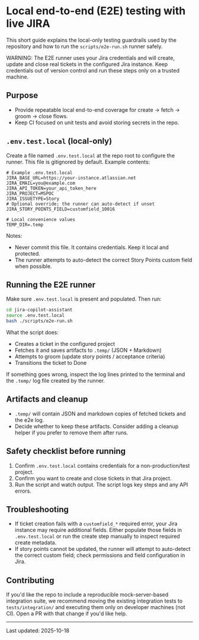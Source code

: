 # Local end-to-end (E2E) testing with live JIRA

This short guide explains the local-only testing guardrails used by the repository and how to run the `scripts/e2e-run.sh` runner safely.

WARNING: The E2E runner uses your Jira credentials and will create, update and close real tickets in the configured Jira instance. Keep credentials out of version control and run these steps only on a trusted machine.

## Purpose

- Provide repeatable local end-to-end coverage for create → fetch → groom → close flows.
- Keep CI focused on unit tests and avoid storing secrets in the repo.

## `.env.test.local` (local-only)

Create a file named `.env.test.local` at the repo root to configure the runner. This file is gitignored by default. Example contents:

```
# Example .env.test.local
JIRA_BASE_URL=https://your-instance.atlassian.net
JIRA_EMAIL=you@example.com
JIRA_API_TOKEN=your_api_token_here
JIRA_PROJECT=MSPOC
JIRA_ISSUETYPE=Story
# Optional override; the runner can auto-detect if unset
JIRA_STORY_POINTS_FIELD=customfield_10016

# Local convenience values
TEMP_DIR=.temp
```

Notes:
- Never commit this file. It contains credentials. Keep it local and protected.
- The runner attempts to auto-detect the correct Story Points custom field when possible.

## Running the E2E runner

Make sure `.env.test.local` is present and populated. Then run:

```bash
cd jira-copilot-assistant
source .env.test.local
bash ./scripts/e2e-run.sh
```

What the script does:
- Creates a ticket in the configured project
- Fetches it and saves artifacts to `.temp/` (JSON + Markdown)
- Attempts to groom (update story points / acceptance criteria)
- Transitions the ticket to Done

If something goes wrong, inspect the log lines printed to the terminal and the `.temp/` log file created by the runner.

## Artifacts and cleanup

- `.temp/` will contain JSON and markdown copies of fetched tickets and the e2e log.
- Decide whether to keep these artifacts. Consider adding a cleanup helper if you prefer to remove them after runs.

## Safety checklist before running

1. Confirm `.env.test.local` contains credentials for a non-production/test project.
2. Confirm you want to create and close tickets in that Jira project.
3. Run the script and watch output. The script logs key steps and any API errors.

## Troubleshooting

- If ticket creation fails with a `customfield_*` required error, your Jira instance may require additional fields. Either populate those fields in `.env.test.local` or run the create step manually to inspect required create metadata.
- If story points cannot be updated, the runner will attempt to auto-detect the correct custom field; check permissions and field configuration in Jira.

## Contributing

If you'd like the repo to include a reproducible mock-server-based integration suite, we recommend moving the existing integration tests to `tests/integration/` and executing them only on developer machines (not CI). Open a PR with that change if you'd like help.

---
Last updated: 2025-10-18
